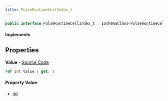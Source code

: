 ```yaml
---
title: PulseRuntimeCellIndex_t
---
```


```csharp
public interface PulseRuntimeCellIndex_t : ISchemaClass<PulseRuntimeCellIndex_t>, ISchemaField, ISchemaClass, INativeHandle
```

#### Implements

## Properties

**Value** - [Source Code](https://github.com/swiftly-solution/swiftlys2/blob/master/managed/src/SwiftlyS2.Generated/Schemas/Interfaces/PulseRuntimeCellIndex_t.cs#L16)

```csharp
ref int Value { get; }
```

#### Property Value

- [int](https://learn.microsoft.com/dotnet/api/system.int32)

